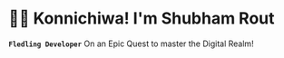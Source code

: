# 🧙‍♂️ Konnichiwa! I'm Shubham Rout

**`Fledling Developer`**
On an Epic Quest to master the Digital Realm!
